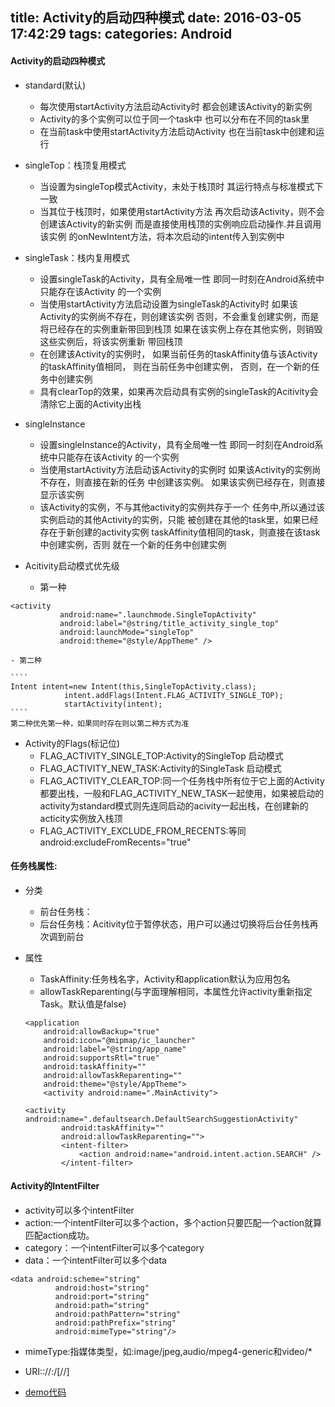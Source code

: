 title: Activity的启动四种模式
date: 2016-03-05 17:42:29
tags:
categories: Android
---


#### Activity的启动四种模式
- standard(默认)
	- 每次使用startActivity方法启动Activity时
   都会创建该Activity的新实例
 	- Activity的多个实例可以位于同一个task中
   也可以分布在不同的task里
 	- 在当前task中使用startActivity方法启动Activity
   也在当前task中创建和运行
- singleTop：栈顶复用模式
 	- 当设置为singleTop模式Activity，未处于栈顶时
   其运行特点与标准模式下一致
 	- 当其位于栈顶时，如果使用startActivity方法
   再次启动该Activity，则不会创建该Activity的新实例
   而是直接使用栈顶的实例响应启动操作.并且调用该实例
   的onNewIntent方法，将本次启动的intent传入到实例中
- singleTask：栈内复用模式
 	- 设置singleTask的Activity，具有全局唯一性
   即同一时刻在Android系统中只能存在该Activity
   的一个实例
 	- 当使用startActivity方法启动设置为singleTask的Activity时
  如果该Activity的实例尚不存在，则创建该实例
  否则，不会重复创建实例，而是将已经存在的实例重新带回到栈顶
  如果在该实例上存在其他实例，则销毁这些实例后，将该实例重新
  带回栈顶
  - 在创建该Activity的实例时，
  如果当前任务的taskAffinity值与该Activity的taskAffinity值相同，
   则在当前任务中创建实例，
  否则，在一个新的任务中创建实例
  - 具有clearTop的效果，如果再次启动具有实例的singleTask的Acitivity会清除它上面的Activity出栈

- singleInstance
 	- 设置singleInstance的Activity，具有全局唯一性
   即同一时刻在Android系统中只能存在该Activity
   的一个实例
 	- 当使用startActivity方法启动该Activity的实例时
   如果该Activity的实例尚不存在，则直接在新的任务
   中创建该实例。
   如果该实例已经存在，则直接显示该实例
 	- 该Activity的实例，不与其他activity的实例共存于一个
   任务中,所以通过该实例启动的其他Activity的实例，只能
   被创建在其他的task里，如果已经存在于新创建的activity实例
   taskAffinity值相同的task，则直接在该task中创建实例，否则
   就在一个新的任务中创建实例

- Acitivity启动模式优先级
 	- 第一种
 	
 ````
 <activity
            android:name=".launchmode.SingleTopActivity"
            android:label="@string/title_activity_single_top"
            android:launchMode="singleTop"
            android:theme="@style/AppTheme" />
 ````
 	- 第二种
 	
 	````
 	Intent intent=new Intent(this,SingleTopActivity.class);
                intent.addFlags(Intent.FLAG_ACTIVITY_SINGLE_TOP);
                startActivity(intent);
 	````
 	第二种优先第一种，如果同时存在则以第二种方式为准
 	
- Activity的Flags(标记位)	
 	- FLAG_ACTIVITY_SINGLE_TOP:Activity的SingleTop	启动模式 
 	- FLAG_ACTIVITY_NEW_TASK:Activity的SingleTask	启动模式 
 	- FLAG_ACTIVITY_CLEAR_TOP:同一个任务栈中所有位于它上面的Activity都要出栈，一般和FLAG_ACTIVITY_NEW_TASK一起使用，如果被启动的activity为standard模式则先连同启动的acivity一起出栈，在创建新的acticity实例放入栈顶
 	- FLAG_ACTIVITY_EXCLUDE_FROM_RECENTS:等同android:excludeFromRecents="true"

#### 任务栈属性:
- 分类
  - 前台任务栈：
  - 后台任务栈：Acitivity位于暂停状态，用户可以通过切换将后台任务栈再次调到前台
- 属性
    - TaskAffinity:任务栈名字，Activity和application默认为应用包名
    - allowTaskReparenting(与字面理解相同，本属性允许activity重新指定Task。默认值是false)

	````
 	<application
        android:allowBackup="true"
        android:icon="@mipmap/ic_launcher"
        android:label="@string/app_name"
        android:supportsRtl="true"
        android:taskAffinity=""
        android:allowTaskReparenting=""
        android:theme="@style/AppTheme">
        <activity android:name=".MainActivity">
	````
	````
	<activity 		android:name=".defaultsearch.DefaultSearchSuggestionActivity"
            android:taskAffinity=""
            android:allowTaskReparenting="">
            <intent-filter>
                <action android:name="android.intent.action.SEARCH" />
            </intent-filter>
	````


 ####   Activity的IntentFilter
- activity可以多个intentFilter
- action:一个intentFilter可以多个action，多个action只要匹配一个action就算匹配action成功。
- category：一个intentFilter可以多个category
- data：一个intentFilter可以多个data

````
<data android:scheme="string"
          android:host="string"
          android:port="string"
          android:path="string"
          android:pathPattern="string"
          android:pathPrefix="string"
          android:mimeType="string"/>
````
  - mimeType:指媒体类型，如:image/jpeg,audio/mpeg4-generic和video/*
  - URI:<scheme>://<host>:<post>/[<path>/<pathPrefix>/<pathPattern>]

 	  
- [demo代码](https://github.com/milin411/TestProject)